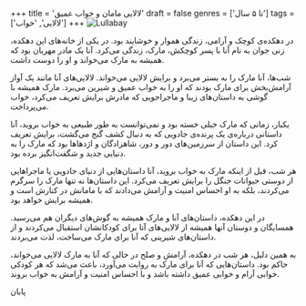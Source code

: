 +++
title = 'لالایی مامان و خواب عمیق'
draft = false
genres = ['تا ۵ سال']
tags = ['لالایی', 'خواب']
+++
![Lullabay](/186.Lullabay.jpg)

در دهکده‌ی کوچک و آرامی، زندگی هموار و خوشایند بود. در یکی از خانه‌های این دهکده، زنی جوان به نام آنا با پسر کوچکش، مارک، زندگی می‌کرد. آنا یک مادر مهربان بود که همیشه به مارک می‌خواند و او را دوست داشت.

شب‌ها، آنا مارک را به بستر می‌برد و برایش لالایی می‌خواند. لالایی‌های آنا مانند یک آواز آرامش‌بخش برای مارک بودند که او را به خواب عمیق و شیرین می‌برد. مارک همیشه با گوشی به داستان‌های زیبا و ماجراجویی که مادرش برایش تعریف می‌کرد، خواب می‌پرداخت.

یکبار، زمانی که مارک خیلی خسته بود و نمی‌توانست به طور طبیعی به خواب بروید، آنا داستانی درباره‌ی یک پرنده‌ی جادویی که به دنبال کشف گنج می‌گشت، برایش تعریف کرد. این داستان از سرزمین‌های دور و دور، شاهزادگان و اژدهاها بود که مارک را به دنیایی جدید و شگفت‌انگیز برده بود.

هر شب، قبل از اینکه مارک به خواب بروید، آنا داستان‌هایی از دنیای جادویی یا ماجراهایی از دوستی حیوانات جنگل را برایش تعریف می‌کرد. این داستان‌ها نه تنها مارک را سرگرم می‌کردند، بلکه به او احساس امنیت و آرامش می‌دادند که با مامانش در کنارش است و همیشه برایش خواهد بود.

در این دهکده، داستان‌های آنا و مارک همیشه به گوش‌های دیگران هم می‌رسید. همسایگان و دوستان آنها همیشه از لالایی‌های آنا برای کودکانشان استقبال می‌کردند و از داستان‌های شیرینی که آنا برای مارک می‌ساخت، لذت می‌بردند.

به همین دلیل، هر شب در دهکده، آرامش و صلح در حالی که آنا به مارک لالایی می‌خواند، حاکم بود. داستان‌هایی که آنا برای مارک به روایت می‌آورد، باعث می‌شد که هر کودکی خوابی آرام و خوابی عمیق داشته باشد و با احساس امنیت و آرامش به خواب بروند.

پابان